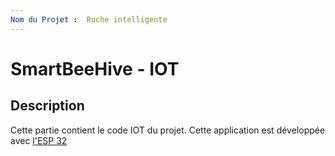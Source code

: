 ```yaml
---
Nom du Projet :  Ruche intelligente
---
```


# SmartBeeHive - IOT


## Description
Cette partie contient le code IOT du projet. Cette application est développée avec  [l'ESP 32](https://espressif-docs.readthedocs-hosted.com/projects/arduino-esp32/en/latest/index.html)

